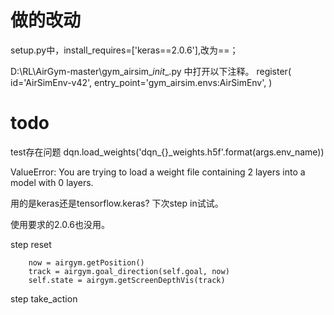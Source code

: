# 做的改动

setup.py中，install_requires=['keras==2.0.6'],改为==；

D:\RL\AirGym-master\gym_airsim\__init__.py 中打开以下注释。
register(
    id='AirSimEnv-v42',
    entry_point='gym_airsim.envs:AirSimEnv',
)

# todo

test存在问题
dqn.load_weights('dqn_{}_weights.h5f'.format(args.env_name))

ValueError: You are trying to load a weight file containing 2 layers into a model with 0 layers.

用的是keras还是tensorflow.keras? 下次step in试试。

使用要求的2.0.6也没用。


step  reset

        now = airgym.getPosition()
        track = airgym.goal_direction(self.goal, now)
        self.state = airgym.getScreenDepthVis(track)

step   take_action

